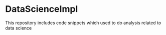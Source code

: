 # DataScienceImpl
This repository includes code snippets which used to do analysis related to data science
